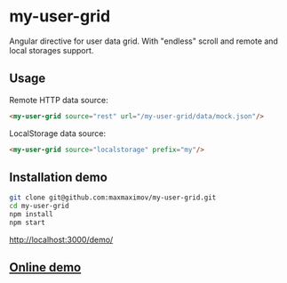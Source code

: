 # my-user-grid
Angular directive for user data grid. With "endless" scroll and remote and local storages support.
## Usage
Remote HTTP data source:
```html
<my-user-grid source="rest" url="/my-user-grid/data/mock.json"/>
```
LocalStorage data source:
```html
<my-user-grid source="localstorage" prefix="my"/>
```
## Installation demo
```bash
git clone git@github.com:maxmaximov/my-user-grid.git
cd my-user-grid
npm install
npm start
```
[http://localhost:3000/demo/](http://localhost:3000/demo/)

## [Online demo](https://maxmaximov.github.io/my-user-grid)
